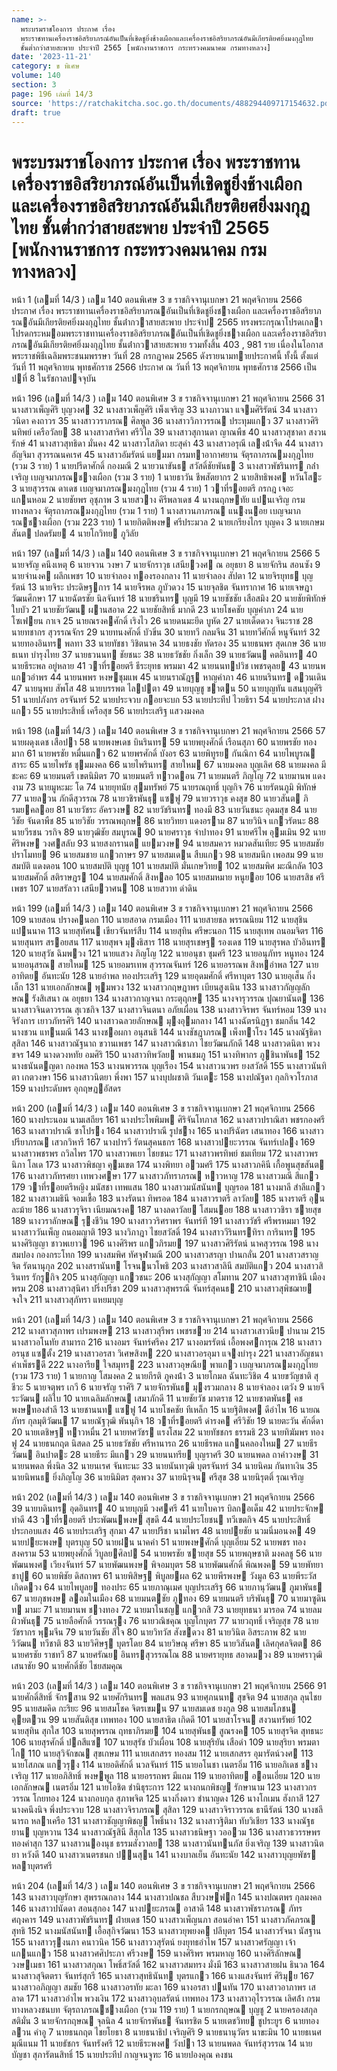 ```yaml
---
name: >-
  พระบรมราชโองการ ประกาศ เรื่อง
  พระราชทานเครื่องราชอิสริยาภรณ์อันเป็นที่เชิดชูยิ่งช้างเผือกและเครื่องราชอิสริยาภรณ์อันมีเกียรติยศยิ่งมงกุฎไทย
  ชั้นต่ำกว่าสายสะพาย ประจำปี 2565 [พนักงานราชการ กระทรวงคมนาคม กรมทางหลวง]
date: '2023-11-21'
category: ข พิเศษ
volume: 140
section: 3
page: 196 เล่มที่ 14/3
source: 'https://ratchakitcha.soc.go.th/documents/488294409717154632.pdf'
draft: true
---
```


# พระบรมราชโองการ ประกาศ เรื่อง พระราชทานเครื่องราชอิสริยาภรณ์อันเป็นที่เชิดชูยิ่งช้างเผือกและเครื่องราชอิสริยาภรณ์อันมีเกียรติยศยิ่งมงกุฎไทย ชั้นต่ำกว่าสายสะพาย ประจำปี 2565 [พนักงานราชการ กระทรวงคมนาคม กรมทางหลวง]

หน้า 1 (เลมที่ 14/3 ) เลม 140 ตอนพิเศษ 3 ข ราชกิจจานุเบกษา 21 พฤศจิกายน 2566 ประกาศ เรื่อง พระราชทานเครื่องราชอิสริยาภรณอันเป็นที่เชิดชูยิ่งชางเผือก และเครื่องราชอิสริยาภรณอันมีเกียรติยศยิ่งมงกุฎไทย ชั้นต่ํากวาสายสะพาย ประจําป 2565 ทรงพระกรุณาโปรดเกลาโปรดกระหมอมพระราชทานเครื่องราชอิสริยาภรณอันเป็นที่เชิดชูยิ่งชางเผือก และเครื่องราชอิสริยาภรณอันมีเกียรติยศยิ่งมงกุฎไทย ชั้นต่ํากวาสายสะพาย รวมทั้งสิ้น 403 , 981 ราย เนื่องในโอกาสพระราชพิธีเฉลิมพระชนมพรรษา วันที่ 28 กรกฎาคม 2565 ดังรายนามทายประกาศนี้ ทั้งนี้ ตั้งแต่วันที่ 11 พฤศจิกายน พุทธศักราช 2566 ประกาศ ณ วันที่ 13 พฤศจิกายน พุทธศักราช 2566 เป็นปที่ 8 ในรัชกาลปจจุบัน

หน้า 196 (เลมที่ 14/3 ) เลม 140 ตอนพิเศษ 3 ข ราชกิจจานุเบกษา 21 พฤศจิกายน 2566 31 นางสาวเพ็ญศิริ บุญวงศ 32 นางสาวเพ็ญศิริ เพ็งเจริญ 33 นางภาวนา แจมศิริรัตน์ 34 นางสาววนิดา คงถาวร 35 นางสาววราภรณ ศิลพูล 36 นางสาววิภาวรรณ ประทุมแกว 37 นางสาวศิรินทิพย์ เครือวัลย 38 นางสาวสาริศา ศรีวิไล 39 นางสาวสุกานดา ญาณพืช 40 นางสาวสุชาดา สงวนรักษ์ 41 นางสาวสุทธิดา มั่นคง 42 นางสาวโสภิดา ยะสุคํา 43 นางสาวอรุณี เลงน้ําจืด 44 นางสาวอัญจิมา สุวรรณนคเรศ 45 นางสาวอัมรัตน์ แยมมา กรมทาอากาศยาน จัตุรถาภรณมงกุฎไทย (รวม 3 ราย) 1 นายปรีดาศักดิ์ กองมณี 2 นายวนาขันธ สวัสดิ์ชัยพันธ 3 นางสาวพัชรินทร กล่ําเจริญ เบญจมาภรณชางเผือก (รวม 3 ราย) 1 นายธาวัน ชีพสัตยากร 2 นายสิทธิพงศ หวันโสะ 3 นายสุวรรณ ดาเดช เบญจมาภรณมงกุฎไทย (รวม 4 ราย) 1 วาที่รอยตรี กรกฎ เจอะแกนหอม 2 นายชัยพร อุชุภาพ 3 นายสวาง คีรีพลาเดช 4 นางนฤกษทัย แปนเจริญ กรมทางหลวง จัตุรถาภรณมงกุฎไทย (รวม 1 ราย) 1 นางสาวนภาภรณ แนงนอย เบญจมาภรณชางเผือก (รวม 223 ราย) 1 นายกิตติพงษ ศรีประมวล 2 นายเกรียงไกร บุญคง 3 นายเกษมสันต ปลดรัมย 4 นายโกวิทย ภูวิลัย

หน้า 197 (เลมที่ 14/3 ) เลม 140 ตอนพิเศษ 3 ข ราชกิจจานุเบกษา 21 พฤศจิกายน 2566 5 นายจรัญ คนึงเหตุ 6 นายจวน วงษา 7 นายจักราวุธ เสนียวงศ ณ อยุธยา 8 นายจักริน สอนซัง 9 นายจํานงค ผลึกเพชร 10 นายจําลอง ทองรองกลาง 11 นายจําลอง สัปตา 12 นายจิรยุทธ บุญรัตน์ 13 นายจิระ ประดิษฐการ 14 นายจีรพล ภูบัวดวง 15 นายจุลชิต จันทรากาศ 16 นายเจษฎา วัฒนศึกษา 17 นายฉัตรชัย นิลจันทร์ 18 นายชรินทร บุญมี 19 นายชัชชัย เสือสมิง 20 นายชัยพิทักษ์ ใบบัว 21 นายชัยวัฒน ผานสอาด 22 นายชัยสิทธิ์ มากดี 23 นายโชคชัย บุญคําภา 24 นายโซเฟยน กาเจ 25 นายณรงคศักดิ์ เริงไว 26 นายดนมะยีด บูหัด 27 นายเด็ดดวง จินะราช 28 นายทชากร สุวรรณจักร 29 นายทนงศักดิ์ บัวขิ่น 30 นายทวี กลมจีน 31 นายทวีศักดิ์ หนูจันทร์ 32 นายทองอินทร พลทา 33 นายทัชชา วิชิตนาค 34 นายธงชัย ทัดรอง 35 นายธนพร สุดเกษ 36 นายธเนท บํารุงไทย 37 นายธวนนท ชัยชนะ 38 นายธวัชชัย กิ่งเล็ก 39 นายธวัฒน คตอินทร 40 นายธีระพล อยู่หลาย 41 วาที่รอยตรี ธีระยุทธ พรมมา 42 นายนนทปวิช เพชรดุลย 43 นายนพ แกวอําพร 44 นายนพพร หงษชุมแพ 45 นายนราณัฎฐ หาญคําภา 46 นายนรินทร ดวนเดิน 47 นายนุพบ สัพโส 48 นายบรรพต ไลปตา 49 นายบุญชู ขาตน 50 นายบุญทัน แสนบุญศิริ 51 นายปภังกร อรจันทร์ 52 นายประจวบ กอยจะบก 53 นายประทีป ไวยธิรา 54 นายประภาส ฝางแกว 55 นายประสิทธิ์ เครือสุข 56 นายประเสริฐ แสวงมงคล

หน้า 198 (เลมที่ 14/3 ) เลม 140 ตอนพิเศษ 3 ข ราชกิจจานุเบกษา 21 พฤศจิกายน 2566 57 นายผดุงเดช เสือปา 58 นายพงษเดช บินรินทร 59 นายพยุงศักดิ์ เรือนสุภา 60 นายพรชัย ทองมาก 61 นายพรชัย หมื่นแกว 62 นายพรศักดิ์ บังอร 63 นายพิทูรย กันณิกา 64 นายไพบูรณ สาระ 65 นายไพรัช ชุมมงคล 66 นายไพรินทร สายใหม 67 นายมงคล บุญเลิศ 68 นายมงคล มีชะคะ 69 นายมนตรี เขตนิมิตร 70 นายมนตรี ทาวดอน 71 นายมนตรี ภิญโญ 72 นายมานพ แดงงาม 73 นายมูหะมะ โด 74 นายยุทนัย สุมทรัพย์ 75 นายรณฤทธิ์ บุญกิจ 76 นายรัตนภูมิ พิทักษ์ 77 นายลวน ภักดีสุวรรณ 78 นายวชิรพันธุ แซฟู 79 นายวราวุธ คงสุข 80 นายวสันต ภิรมยคลอย 81 นายวัชระ อัครวงษ 82 นายวัชรินทร ทองมี 83 นายวันชนะ อุดมสุข 84 นายวิชัย จันดาพืช 85 นายวิชัย วรรณพฤกษ 86 นายวิทยา แดงอราม 87 นายวินิจ แกวรัตนะ 88 นายวีรชน วรกิจ 89 นายวุฒิชัย สมบูรณ 90 นายศราวุธ จําปาทอง 91 นายศรีไพ อุมเมิน 92 นายศิริพงษ วงศสลับ 93 นายสงกรานต แยมวงษ 94 นายสมควร หมวดสันเทียะ 95 นายสมชัย ปราโมทย 96 นายสมชาย แกวกาษร 97 นายสมเดน สืบแกว 98 นายสมนึก เพอสม 99 นายสมบัติ แดงดอน 100 นายสมบัติ บุญชู 101 นายสมบัติ มั่นเกษวิทย 102 นายสมพิศ มะณีกลัด 103 นายสมศักดิ์ สติราษฎร 104 นายสมศักดิ์ สิงหลอ 105 นายสมหมาย หนูยอย 106 นายสรสิช ศรีเพชร 107 นายสรัลวา เสนียวาศน 108 นายสวาท ดําดิน

หน้า 199 (เลมที่ 14/3 ) เลม 140 ตอนพิเศษ 3 ข ราชกิจจานุเบกษา 21 พฤศจิกายน 2566 109 นายสอน ปรางคนอก 110 นายสอาด กรมเมือง 111 นายสายชล พรรณนิยม 112 นายสุชิน แปนนาค 113 นายสุทัศน เขียวจันทร์สืบ 114 นายสุทิน ศรีษะนอก 115 นายสุเทพ ถนอมจิตร 116 นายสุนทร สรอยสน 117 นายสุพจ มุงธิสาร 118 นายสุรเชษฐ รองเดช 119 นายสุรพล บัวอินทร 120 นายสุวัช ฉิมพวง 121 นายแสวง ภิญโญ 122 นายอนุชา ชุมศรี 123 นายอนุภัทร หนูทอง 124 นายอนุสรณ สายใหม 125 นายอมรเทพ สุวรรณจันทร์ 126 นายอรรณพ สิงหอําพล 127 นายอาทิตย อันทะนัย 128 นายอําพล ทองประเสริฐ 129 นายอุดมศักดิ์ ศรีหาบุตร 130 นายอุเส็น กิ่งเล็ก 131 นายเอกลักษณ พุมพวง 132 นางสาวกฤษฎาพร เบียนสูงเนิน 133 นางสาวกัญญลักษณ รังสิเสนา ณ อยุธยา 134 นางสาวกาญจนา กระตุฤกษ 135 นางจารุวรรณ ปุณยานันต 136 นางสาวจินดาวรรณ สุเวชกิจ 137 นางสาวจินตนา อภัยเผื่อน 138 นางสาวจิรพร จันทร์หอม 139 นางจิรังการ เยาวภัทรศิริ 140 นางสาวฉลวยลักษณ มุงอุมกลาง 141 นางฉัตรนิฏฐา ชมกลิ่น 142 นางชวน แทนมณี 143 นางชอผกา อนุสนธิ 144 นางชัชฎาภรณ เพ็งทาโรง 145 นางณัฐธิดา สุสิลา 146 นางสาวณัฐนาถ ขวานเพชร 147 นางสาวณิชาภา ไชยวัฒนภักดี 148 นางสาวดนิตา พวงขจร 149 นางดวงหทัย อมศิริ 150 นางสาวทิพวัลย พานชมภู 151 นางทิพากร ภูชินาพันธ 152 นางธนันตญดา กองพล 153 นางนพวรรณ บุญเรือง 154 นางสาวนวพร ยงสวัสดิ์ 155 นางสาวนันทิตา เกตวงษา 156 นางสาวนิตยา พึ่งพา 157 นางบุปผชาติ วันเตะ 158 นางปณัฐดา กุลกิจวโรภาส 159 นางประดับพร อุกฤษฏอัสดร

หน้า 200 (เลมที่ 14/3 ) เลม 140 ตอนพิเศษ 3 ข ราชกิจจานุเบกษา 21 พฤศจิกายน 2566 160 นางประนอม นามเสถียร 161 นางประไพพิมพ ศิริจันโทภาส 162 นางสาวปราณิสา พชรกองศรี 163 นางสาวปราณี ซาโปรง 164 นางสาวปราณี รูปชาง 165 นางปริฉัตร เสนาทอง 166 นางสาวปรียาภรณ เสวกวิหารี 167 นางปารวี รัตนสุคนธกร 168 นางสาวปยะวรรณ จันทร์เปลง 169 นางสาวพชรพร ถวิลไพร 170 นางสาวพเยา ไชยชนะ 171 นางสาวพรทิพย์ ชมเทียม 172 นางสาวพรนิภา โลเด 173 นางสาวพิชญา คุมเขต 174 นางพิทยา อวมศรี 175 นางสาวภคินี เกื้อพูนสุขสันต 176 นางสาวภัทรศยา เทพวงศษา 177 นางสาวภัทราภรณ หาวหาญ 178 นางสาวมณี สีแกว 179 วาที่รอยตรีหญิง มนัสชา เทพแสน 180 นางสาวมนัสนันท บุญรอด 181 นางมาลี สําลีแกว 182 นางสาวเมธินี จอมเชื้อ 183 นางรัตนา ทิพรอด 184 นางสาวราตรี ลาวัลย 185 นางราตรี อุนละม้าย 186 นางสาวรุจิรา เนียมณรงค 187 นางลดาวัลย โสมนอย 188 นางสาววชิรา ซายสุข 189 นางวราลักษณ รุงชีวิน 190 นางสาววริศราพร จันทร์ที 191 นางสาววัชรี ศรีพรหมมา 192 นางสาววันเพ็ญ ถนอมญาติ 193 นางวิภาฎา ไชยสวัสดิ์ 194 นางสาววีรินทรทิรา การินทร 195 นางศิริญญา ชาวพเยาว 196 นางศิริพร แกวภิรมย 197 นางสาวศิริรัตน์ นาคสุวรรณ 198 นางสมปอง กองกระโทก 199 นางสมพิศ ทัศจุฬามณี 200 นางสาวสรญา ปานกลั่น 201 นางสาวสราญจิต รัตนานุกุล 202 นางสรานันท โรจนนวโพธิ 203 นางสาวสาลินี สมบัติแกว 204 นางสาวสิรินทร รักรูกิจ 205 นางสุกัญญา แกวชนะ 206 นางสุกัญญา สโมทาน 207 นางสาวสุฑาชินี เมืองพรม 208 นางสาวสุนิศา ปริ่งปรีชา 209 นางสาวสุพรรณี จันทร์สุคนธ 210 นางสาวสุพิชฌาย จงใจ 211 นางสาวสุภัทรา แหยมบุญ

หน้า 201 (เลมที่ 14/3 ) เลม 140 ตอนพิเศษ 3 ข ราชกิจจานุเบกษา 21 พฤศจิกายน 2566 212 นางสาวสุภาพร เปรมพงษ 213 นางสาวสุรีพร เพชรชวย 214 นางสาวเสาวนีย ปานาม 215 นางสาวอโนทัย สามารถ 216 นางอมร จันทร์ศรีคง 217 นางอมรรัตน์ เอื้อพงศการุณ 218 นางสาวอรนุช แซตั้ง 219 นางสาวอรสา วิเศษสิงห 220 นางสาวอรอุมา แจงบํารุง 221 นางสาวอัญชนา คําเพ็ชรดี 222 นางอารีย ใจสมุทร 223 นางสาวอุษณีย พาแกว เบญจมาภรณมงกุฎไทย (รวม 173 ราย) 1 นายกาญ โสมงคล 2 นายกีรติ ภูคงน้ํา 3 นายโกมล ฉันทะวิชิต 4 นายขวัญชาติ สุชีวะ 5 นายจตุพร เกวี 6 นายจรัญ ราศิริ 7 นายจักรพันธ มุงรวมกลาง 8 นายจําลอง เตวัง 9 นายจีระวัฒน ผลิใบ 10 นายเฉลิมลักษณ เสมาภักดี 11 นายชัยวัช มาตราช 12 นายชาตพันธ คชพงษทองสําลี 13 นายชานนท แซฟู 14 นายโชคชัย ทีเหล็ก 15 นายฐิติพงศ ดีอําไพ 16 นายณภัทร กุลมุติวัฒน 17 นายณัฐวุฒิ พันนุกิจ 18 วาที่รอยตรี ดํารงค ศรีวิชัย 19 นายตะวัน ศักดิ์ดา 20 นายเตชิษฐ ทาวหมื่น 21 นายทศวัชร แรงโสม 22 นายทัชชกร ธรรมธิ 23 นายทิฆัมพร ทองฟู 24 นายธนกฤต นิสดล 25 นายธวัชชัย ศรีหานารถ 26 นายธีรพล แกนคลองใหม 27 นายธีรวัฒน อินปาตะ 28 นายธีระ มีแกว 29 นายนนทรีย บุญราศรี 30 นายนพดล ถาคําวงษ 31 นายนพดล พึ่งนิล 32 นายนเรศ จันทะนะ 33 นายนันทวุฒิ บุตรจันทร์ 34 นายนิคม กันทาเงิน 35 นายนิพนธ ยิ่งภิญโญ 36 นายนิมิตร สุดพวง 37 นายนิรุจน ศรีสุข 38 นายนิรุตติ์ รุณเจริญ

หน้า 202 (เลมที่ 14/3 ) เลม 140 ตอนพิเศษ 3 ข ราชกิจจานุเบกษา 21 พฤศจิกายน 2566 39 นายบดินทร อุดอินทร 40 นายบุญมี วงศศรี 41 นายใบคาร บิลกอเด็ม 42 นายประจักษ ทําดี 43 วาที่รอยตรี ประพัฒนพงษ สุขดี 44 นายประโยชน ทวีเขตกิจ 45 นายประสิทธิ์ ประกอบแสง 46 นายประเสริฐ สุกมา 47 นายปรีชา นามไพร 48 นายปยชัย นวมนิ่มอนงค 49 นายปยะพงษ บุตรบุญ 50 นายฝน นาคคํา 51 นายพงษศักดิ์ บุญเอี่ยม 52 นายพชร ทองสงคราม 53 นายพยุงศักดิ์ วิบูลยศิลป 54 นายพรชัย ซายสุข 55 นายพฤษชาติ มงคลชู 56 นายพัฒนพงศ เวียงจันทร์ 57 นายพัฒนพงษ พิจอมบุตร 58 นายพัฒนศักดิ์ พิณพงค 59 นายพัทยา ชาปู 60 นายพิชัย ดิสถาพร 61 นายพิสิษฐ พิบูลยผล 62 นายพีรพงษ วังมูล 63 นายพีระวัส เกิดดวง 64 นายไพบูลย ทองประ 65 นายภาณุเมศ บุญประเสริฐ 66 นายภานุวัฒน ภูมาพันธ 67 นายภุชพงษ ลอมในเมือง 68 นายมนตชัย ภูทอง 69 นายมนตรี บริพันธุ 70 นายมาซูดินท มามะ 71 นายมานพ ชางทอง 72 นายมาโนชญ แกวกสิ 73 นายยุทธนา มารอด 74 นายลม ผิวพันธุ 75 นายลือศักดิ์ วรรณรุง 76 นายวณิชคุณ บุญโกบุตร 77 นายวฤทธิ์ เจริญสุข 78 นายวัชรากร พุมจีน 79 นายวันชัย สีใจ 80 นายวิทวัส สังขดวง 81 นายวินิต อิสระภาพ 82 นายวิวัฒน ทวีชาติ 83 นายวิศิษฐ บุตรโดย 84 นายวิษณุ ศรีษา 85 นายวิสันต เลิศกุศลจิตต 86 นายศรชัย ราชทวี 87 นายศรัณย อินทรสุวรรณโณ 88 นายศรายุทธ สอาดมวง 89 นายศราวุฒิ เสนาชัย 90 นายศักดิ์ชัย ไชยสมคุณ

หน้า 203 (เลมที่ 14/3 ) เลม 140 ตอนพิเศษ 3 ข ราชกิจจานุเบกษา 21 พฤศจิกายน 2566 91 นายศักดิ์สิทธิ์ จักรสาน 92 นายศักรินทร พลแสน 93 นายศุภนนท สุขจิต 94 นายสกุล ลุนไชย 95 นายสมคิด กะริยะ 96 นายสมโชค จิตรเขมน 97 นายสมเดช ยงกูล 98 นายสมโภชน คุยตวน 99 นายสันติสุข เทพทอง 100 นายสาธิต เกิดดี 101 นายสาโรจน สงวนทรัพย์ 102 นายสุทิน สุกใส 103 นายสุพรรณ ฤทธาภิรมย 104 นายสุพันธ สูณรงค 105 นายสุรจิต สุทธนะ 106 นายสุรศักดิ์ ปกสีแซ 107 นายสุรัช บัวเผื่อน 108 นายสุริยัน เสือดํา 109 นายสุริยา พรมตาไก 110 นายสุวิจักขณ สุขเกษม 111 นายเสกสรร ทองสม 112 นายเสกสรร อุมารัตน์วงศ 113 นายโสภณ แกวรุง 114 นายอดิศักดิ์ นวลจันทร์ 115 นายอโนชา เนตรอิ่ม 116 นายอภิเดช ชางเจริญ 117 นายอภิสิทธิ์ พงษพูล 118 นายอรรถพร มีแถม 119 นายอาทิตย ออนเอี่ยม 120 นายเอกลักษณ เนตรอิ่ม 121 นายโอชิต ชํานิธุระการ 122 นางกนกพิชญ รักษานาม 123 นางสาวกรวรรณ โกยทอง 124 นางกอบกุล สุภาพจิต 125 นางกิ่งดาว ชํานาญดง 126 นางโกเมน ฮังกาสี 127 นางคนึงนิจ พึ่งประจวบ 128 นางสาวจิราภรณ สุสิลา 129 นางสาวจิราวรรณ ธานีรัตน์ 130 นางชลีนารถ หลาเครือ 131 นางสาวชัญญาพิชญ โพธิ์นาง 132 นางสาวฐิติมา ทับวิเชียร 133 นางณัฐธยาน บุญหวาน 134 นางสาวณัฐสินี สีสุกใส 135 นางสาวธนิษฐา วออวม 136 นางสาวธวรรษพร ทองคําสุก 137 นางสาวนองนุช ธรรมสังวาลย 138 นางสาวนันทนภัส ยิ่งเจริญ 139 นางสาวนิตยา หวังดี 140 นางสาวเนตรชนก ปนสุน 141 นางบาลเย็น อันทะนัย 142 นางสาวบุญยพัชร หลาบุตรศรี

หน้า 204 (เลมที่ 14/3 ) เลม 140 ตอนพิเศษ 3 ข ราชกิจจานุเบกษา 21 พฤศจิกายน 2566 143 นางสาวบุญรักษา สุพรรณกลาง 144 นางสาวปณชล สืบวงษฟก 145 นางปณตพร กุลมงคล 146 นางสาวปนัดดา สอนสุกอง 147 นางปยะภรณ อาสาดี 148 นางสาวพัชราภรณ ภัทรศฤงคาร 149 นางสาวพัชรินทร ฝ่ายเดช 150 นางสาวเพ็ญนภา สอนอําคา 151 นางสาวภัคภรณ สุทธิ 152 นางมนัสนันท เอื้อสุกิจวัฒนา 153 นางสาวยุพยงค ปลีบุตร 154 นางสาวรัจนา นัสฐาน 155 นางสาวรุงนภา คนาวนิค 156 นางสาววสุรัตน์ ยงยุทธอําไพ 157 นางสาวศรัญญา เจ้าแกนแกว 158 นางสาวศศิประภา ศรีวงษ 159 นางศิริพร พรมหาญ 160 นางศิริลักษณ วงษเมธา 161 นางสาวสกุณา โพธิ์สวัสดิ์ 162 นางสาวสมทรง มั่งมี 163 นางสาวสายฝน ธินวล 164 นางสาวสุจิตตรา จันทร์สุกรี 165 นางสาวสุทธินันท บุตรแกว 166 นางแสงจันทร์ ศิริมุย 167 นางสาวอภิญญา สมชัย 168 นางสาวอรทัย มะลา 169 นางอรสา ปนทัน 170 นางสาวอาภาพร เสลาด 171 นางสาวอําไพ พวงเงิน 172 นางสาวอุบลรัตน์ เทพทอง 173 นางสาวอุไรวรรณ เลิศล้ํา กรมทางหลวงชนบท จัตุรถาภรณชางเผือก (รวม 119 ราย) 1 นายกรกฤษณ บุญชู 2 นายครองสกุล สติมั่น 3 นายจักรกฤษณ จุลนิล 4 นายจักรพันธ จันทรชิต 5 นายเตชวิทย ชูประยูร 6 นายทองลวน คําอู 7 นายธนกฤต ไชยโยธา 8 นายธนาธิป เจริญศิริ 9 นายธนานุวัตร นาขะมิน 10 นายธเนศ มุณีแนม 11 นายธัชกร จันทรังศรี 12 นายธีระพงศ วังปา 13 นายนพดล จันทร์สุวรรณ 14 นายบัญชา สุภารัตนสิทธิ์ 15 นายประทีป กาญจนจูฑะ 16 นายปองคุณ คงชน
